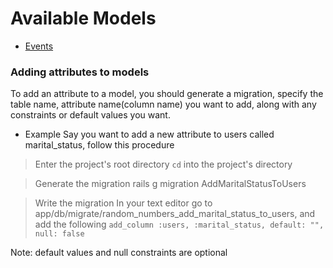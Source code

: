# Available Models
* [Events](events.md)

### Adding attributes to models
To add an attribute to a model, you should generate a migration, specify the table name, attribute name(column name) you want to add, 
along with any constraints or default values you want.

* Example
Say you want to add a new attribute to users called marital_status, follow this procedure

> Enter the project's root directory
`cd` into the project's directory

> Generate the migration
rails g migration AddMaritalStatusToUsers

> Write the migration
In your text editor go to app/db/migrate/random_numbers_add_marital_status_to_users, and add the following
`add_column :users, :marital_status, default: "", null: false`

Note: default values and null constraints are optional


